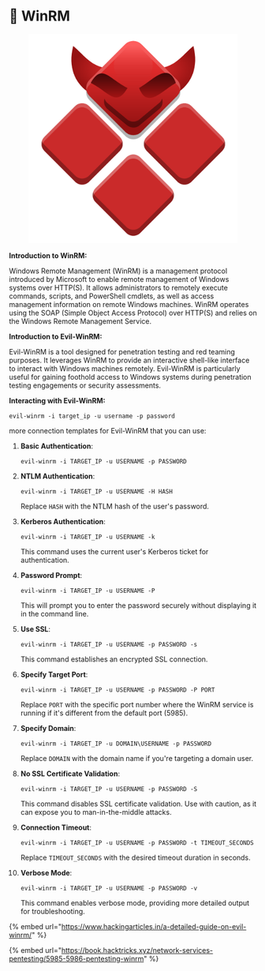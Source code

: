 # 🕺 WinRM

<figure><img src="../../.gitbook/assets/image (5) (1) (1) (1) (1) (1) (1) (1) (1) (1) (1) (1) (1) (1) (1) (1) (1) (1) (1) (1) (1) (1) (1) (1) (1) (1) (1) (1) (1) (1) (1) (1) (1) (1) (1) (1) (1) (1).png" alt=""><figcaption></figcaption></figure>

**Introduction to WinRM:**

Windows Remote Management (WinRM) is a management protocol introduced by Microsoft to enable remote management of Windows systems over HTTP(S). It allows administrators to remotely execute commands, scripts, and PowerShell cmdlets, as well as access management information on remote Windows machines. WinRM operates using the SOAP (Simple Object Access Protocol) over HTTP(S) and relies on the Windows Remote Management Service.

**Introduction to Evil-WinRM:**

Evil-WinRM is a tool designed for penetration testing and red teaming purposes. It leverages WinRM to provide an interactive shell-like interface to interact with Windows machines remotely. Evil-WinRM is particularly useful for gaining foothold access to Windows systems during penetration testing engagements or security assessments.

**Interacting with Evil-WinRM:**

```
evil-winrm -i target_ip -u username -p password
```

more connection templates for Evil-WinRM that you can use:

1.  **Basic Authentication**:

    ```
    evil-winrm -i TARGET_IP -u USERNAME -p PASSWORD
    ```
2.  **NTLM Authentication**:

    ```
    evil-winrm -i TARGET_IP -u USERNAME -H HASH
    ```

    Replace `HASH` with the NTLM hash of the user's password.
3.  **Kerberos Authentication**:

    ```
    evil-winrm -i TARGET_IP -u USERNAME -k
    ```

    This command uses the current user's Kerberos ticket for authentication.
4.  **Password Prompt**:

    ```
    evil-winrm -i TARGET_IP -u USERNAME -P
    ```

    This will prompt you to enter the password securely without displaying it in the command line.
5.  **Use SSL**:

    ```
    evil-winrm -i TARGET_IP -u USERNAME -p PASSWORD -s
    ```

    This command establishes an encrypted SSL connection.
6.  **Specify Target Port**:

    ```
    evil-winrm -i TARGET_IP -u USERNAME -p PASSWORD -P PORT
    ```

    Replace `PORT` with the specific port number where the WinRM service is running if it's different from the default port (5985).
7.  **Specify Domain**:

    ```
    evil-winrm -i TARGET_IP -u DOMAIN\USERNAME -p PASSWORD
    ```

    Replace `DOMAIN` with the domain name if you're targeting a domain user.
8.  **No SSL Certificate Validation**:

    ```
    evil-winrm -i TARGET_IP -u USERNAME -p PASSWORD -S
    ```

    This command disables SSL certificate validation. Use with caution, as it can expose you to man-in-the-middle attacks.
9.  **Connection Timeout**:

    ```
    evil-winrm -i TARGET_IP -u USERNAME -p PASSWORD -t TIMEOUT_SECONDS
    ```

    Replace `TIMEOUT_SECONDS` with the desired timeout duration in seconds.
10. **Verbose Mode**:

    ```
    evil-winrm -i TARGET_IP -u USERNAME -p PASSWORD -v
    ```

    This command enables verbose mode, providing more detailed output for troubleshooting.

{% embed url="https://www.hackingarticles.in/a-detailed-guide-on-evil-winrm/" %}

{% embed url="https://book.hacktricks.xyz/network-services-pentesting/5985-5986-pentesting-winrm" %}
